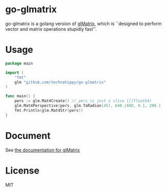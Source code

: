 # go-glmatrix

go-glmatrix is a golang version of [glMatrix](http://glmatrix.net/), which is ``designed to perform vector and matrix operations stupidly fast''.

# Usage

```go
package main

import (
	"fmt"
	glm "github.com/technohippy/go-glmatrix"
)

func main() {
	pers := glm.Mat4Create() // pers is just a slice ([]float64)
	glm.Mat4Perspective(pers, glm.ToRadian(45), 640./480, 0.1, 200.)
	fmt.Println(glm.Mat4Str(pers))
}
```

# Document

See [the documentation for glMatrix](http://glmatrix.net/docs/)

# License

MIT